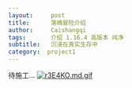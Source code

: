 ```yaml
---
layout:     post
title:      落魄冒险介绍
author:     Caishangqi
tags: 		介绍 1.16.4 高版本 纯净
subtitle:  	沉浸在真实生存中
category:  project1
---
```

<!-- Start Writing Below in Markdown -->

待施工...
[![r3E4KO.md.gif](https://s3.ax1x.com/2020/12/17/r3E4KO.md.gif)](https://imgchr.com/i/r3E4KO)
